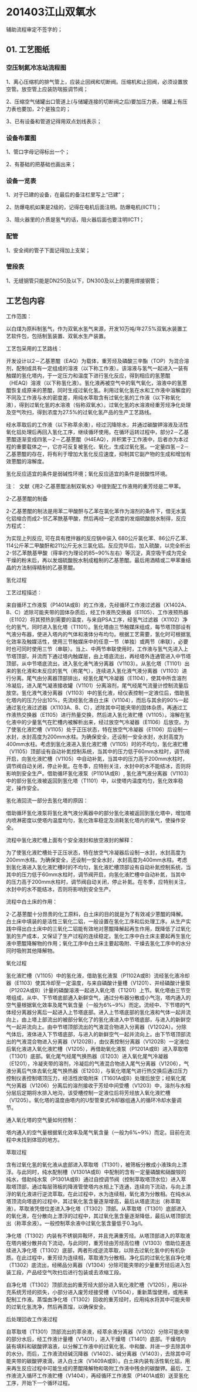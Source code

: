 # 201403江山双氧水

辅助流程审定不签字的；

## 01. 工艺图纸

### 空压制氮冷冻站流程图

1、离心压缩机的排气管上，应装止回阀和切断阀。压缩机和止回阀，必须设置放空管。放空管上应装防喘振调节阀；

2、压缩空气储罐出口管道上(与储罐连接的切断阀之后)要加压力表，储罐上有压力表也要加，2个是独立的；

3、已有设备和管道记得用双点划线表示；

### 设备布置图

1、管口字母记得标出一个；

2、有基础的把基础也画出来；

### 设备一览表

1、对于已建的设备，在最后的备注栏里写上“已建”；

2、防爆电机如果是2级的，记得在电机后面注明。防爆电机(ⅡCT1)；

3、阻火器里的介质是氢气的话，阻火器后面也要注明ⅡCT1；

### 配管

1、安全阀的管子下面记得加上支架；

### 管段表

1、无缝钢管只能是DN250及以下，DN300及以上的要用焊接钢管；

## 工艺包内容

工作范围：

以白煤为原料制氢气，作为双氧水氢气来源，开发10万吨/年27.5%双氧水装置工艺软件包，包括制氢装置、双氧水生产装置。

工艺包采用的工艺路线：

开发设计以2－乙基蒽醌（EAQ）为载体，重芳烃及磷酸三辛酯（TOP）为混合溶剂，配制成具有一定组成的溶液（以下称工作液）。该溶液与氢气一起进入一装有触媒的氢化塔内，于一定压力和温度下进行氢化反应，得到相应的氢蒽醌（HEAQ）溶液（以下称氢化液）。氢化液再被空气中的氧气氧化，溶液中的氢蒽醌恢复成原来的蒽醌，同时生成过氧化氢。利用过氧化氢在水和工作液中溶解度的不同及工作液与水的密度差，用纯水萃取含有过氧化氢的工作液（以下称氧化液），得到过氧化氢的水溶液（俗称双氧水）。过氧化氢的水溶液经重芳烃净化处理及空气吹扫，得到浓度为27.5%的过氧化氢产品的生产工艺路线。

经水萃取后的工作液（以下称萃余液），经过沉降除水，并通过碳酸钾溶液及活性氧化铝处理后再回入氢化工序，继续循环使用。在循环运转过程中，部分2－乙基蒽醌逐渐变成四氢－2－乙基蒽醌（H4EAQ），并积累于工作液中，后者亦为本过程的重要载体之一，它亦可反复被氢化、氧化，生成过氧化氢。一定量四氢－2－乙基蒽醌的存在，将有利于增加大氢化反应速度，抑制其它副产物的生成和增加有效蒽醌的溶解度。

氢化反应适宜的条件是弱碱性环境；氧化反应适宜的条件是弱酸性环境。

注： 
文献《用2-乙基蒽醌法制双氧水》中提到配工作液用的重芳烃是二甲苯。

2-乙基蒽醌的制备

2-乙基蒽醌的制法是用苯二甲酸酐与乙苯在氯化苯作为溶剂的条件下，借无水氯化铝缩合而成2-邻乙苯酰基甲酸，然后再经一定浓度的发烟硫酸脱水制得，反应方程式：

为实现上列反应, 可在具有搅拌器的反应锅中装入 680公斤氯化苯、86公斤乙苯、114公斤苯二甲酸酐和211公斤无水三氯化铝。反应完毕后，加入硫酸，以完全析出2-邻乙苯酰基甲酸（得率约为理论的85~90%左右）等沉淀，真空吸干成为完全干燥的粉末后，再以发烟硫酸脱水制成粗制的乙基蒽醌。最后用酒精或二甲苯重结晶的方法制得精制的乙基蒽醌。

氢化过程

工艺过程描述：

来自循环工作液泵（P1401A或B）的工作液，先经循环工作液过滤器（X1402A、B、C）滤除可能夹带的固体杂质后，经工作液热交换器（E1105）、工作液预热器（E1102）将其预热到需要的温度，与来自PSA工序，经氢气过滤器（X1102）净化的氢气，同时进入氢化塔（T1101）。氢化塔由三节触媒床组成，每节塔顶部设有气液分布器，使进入塔内的气体和液体分布均匀。根据工艺需要，氢化时可根据氢化效率及触媒活性，使用三节触媒床中的任意一节（单独）或两节（串联），必要时也可同时使用三节（串联）。当上、中两节串联使用时，工作液与氢气先进入上节塔顶部，并流而下通过塔内触媒层，由上塔底流出，再经塔外连通管进入中节塔顶部，从中节塔底流出，进入氢化液气液分离器（V1103）。从氢化塔（T1101）出来的氢化液和未反应的氢气（称尾气），连续进入氢化液气液分离器（V1103）进行分离。尾气由分离器顶部排出，经氢化尾气冷凝器（E1104），使其中所含溶剂冷凝后，进入尾气凝液接收罐（V1101）分离溶剂，尾气经尾气流量计控制流量后放空。氢化液气液分离器（V1103）中的氢化液，经仪表控制一定液位后，借助氢化塔内的压力分出10%，先流经氢化液白土床（V1104），而后与其余的90%一起通过氢化液过滤器（X1103A、B、C），滤除其中可能夹带的固体杂质，再通过工作液热交换器（E1105）进行热量交换，然后进入氢化液贮槽（V1105）。溶解在氢化液中的少量氢气在贮槽内被解析出来，经过放空气冷凝器（E1106）后放空。为了使氢化液贮槽（V1105）处于正压状态，特在放空气冷凝器（E1106）后设制一水封，水封高度为200mm水柱。为确保安全，还设制一安全水封，水封高度为400mm水柱。考虑到氢化液进入氢化液贮槽（V1105）时的不均匀，氢化液贮槽（V1105）顶部设有自动补氮控制系统，当其中的压力低于60mm水柱时，调节阀开启，向氢化液贮槽（V1105）中自动补氮，当其中的压力高于200mm水柱时，调节阀自动关闭，停止补氮。在冬季，应特别关注，水封中的水不能结冰，否则将影响到安全生产。借助循环氢化液泵（P1101A或B）, 氢化液气液分离器（V1103）中的部分氢化液被返回到氢化塔（T1101）中，以使塔内温度均匀，氢化效率稳定，操作安全。     

氢化液回流一部分去氢化塔的原因：

借助循环氢化液泵将氢化液气液分离器中的部分氢化液被返回到氢化塔中，增加塔内喷淋密度以使塔内温度均匀，氢化效率稳定及消耗氢化塔内的氧气，使操作安全。

流程中氢化液贮槽上面有个安全液封和放空液封的解释：

为了使氢化液贮槽处于正压状态，特在放空气冷凝器后设制一水封，水封高度为200mm水柱。为确保安全，还设制一安全水封，水封高度为400mm水柱。考虑到氢化液进入氢化液贮槽时的不均匀，氢化液贮槽顶部设有自动补氮控制系统，当其中的压力低于60mm水柱时，调节阀开启，向氢化液贮槽中自动补氮，当其中的压力高于200mm水柱时，调节阀自动关闭，停止补氮。在冬季，应特别关注，水封中的水不能结冰，否则将影响到安全生产。

流程中白土床的作用：

2-乙基蒽醌十分昂贵的化工原料，白土床的目的就是为了有效减少蒽醌的降解。白土床中填装的是活性三氧化二铝，一般设置在氢化工序和后处理工序。从生产实践中得出白土床中的三氧化二铝能有效地对蒽醌降解起再生作用，既降低了过氧化氢的生产成本，又保证了生产过程的连续稳定。氢化工序中白土床主要起再生氢化液中蒽醌降解物的作用；氧化工序中白土床主要起吸附、干燥去氢化工序中的水分同时吸附其他降解物。

氧化过程

氢化液贮槽（V1105）中的氢化液，借助氢化液泵（P1102A或B）流经氢化液冷却器（E1103）使其冷却至一定温度，与来自磷酸计量槽（V1201）、并经磷酸计量泵（P1202A或B）计量的磷酸溶液一起进入氧化塔（T1201）上节。氧化塔由三节空塔组成，从中、下节塔底部通入新鲜空气，通过分布器分散成小气泡，塔内通入的空气量根据氧化效率及尾气氧含量（一般为6%~9%）而定。流经中、下节塔的气体经分离器分离后一起进入上节塔底部。进入上节塔底部的氢化液和气体一起并流向上，由上塔上部流出的被部分氧化了的氢化液进入中节塔底部，与进入的新鲜空气一起并流向上。由中节塔顶部流出的气液混合物进入分离器（V1202A）。分除气体后，液体进入下节塔底部，与进入的新鲜空气一起并流向上。由下节塔顶部流出的气液混合物进入分离器（V1202B），由仪表控制分离器（V1202B）一定液位后氧化液进入氧化液贮槽（V1205），再借助氧化液泵（P1201A或B）进入萃取塔（T1301）底部。氧化尾气经尾气换热器（E1203）进入氧化尾气冷凝器（E1201），冷凝夹带的溶剂，冷凝后的气液混合物进入尾气分离器（V1206），气液分离后气体去氧化尾气换热器（E1203），与氧化塔尾气进行热交换后通过压力控制仪表控制塔顶压力，经活性炭吸附床（T1601A或B）处理后放空；经氧化尾气分离器（V1206）分离后的溶剂接收于芳烃中间受槽（V1203）中，溶剂与水相分层后定期将水排入地沟，该受槽控制一定液位后将芳烃放入氧化液贮槽（V1205）。氧化塔的温度由塔内的U型管束式冷却器组通入的循环冷却水量调节。


通入氧化塔的空气量如何控制：

塔内通入的空气量根据氧化效率及尾气氧含量（一般为6%~9%）而定。目前在流程中未找到体现的地方。

萃取过程

含有过氧化氢的氧化液从底部进入萃取塔（T1301），被筛板分散成小液珠向上漂浮。与此同时，纯水配制槽（V1301A或B）中配制的含有一定量磷酸和硝酸铵的纯水，借助纯水泵（P1301A或B）通过自控调节阀（控制萃取塔顶水位）进入萃取塔顶部，通过每层筛板的降液管使塔内水相上下连通，连续向下流动，与向上漂浮的氧化液进行逆流萃取。在此过程中，水为连续相，氧化液为分散相。在纯水从塔顶流向塔底的过程中，其过氧化氢含量逐渐增高，最后从塔底流出（称萃取液）。萃取液凭借位差进入净化塔（T1302）顶部。从萃取塔（T1301）底部进入的氧化液，在分散向上漂浮的过程中，其过氧化氢含量逐渐降低，最后从塔顶部流出（称萃余液）。一般控制萃余液中过氧化氢含量低于0.3g/l。

净化塔（T1302）内装有不锈钢异鞍环，并且充满重芳烃。从塔顶部进入的萃取液在塔内被分散并向下流动，与此同时，重芳烃由芳烃高位槽（V1303）借助位差连续进入净化塔（T1302）底部，两者形成逆流萃取，以除去过氧化氢中的有机杂质。在此过程中，重芳烃为连续相，萃取液为分散相。净化后的过氧化氢自净化塔（T1302）底流出，经稀品分离器（V1304）分除可能夹带的少量重芳烃后进入包装工段，产品经空气吹扫后进行包装或去浓缩工段。

自净化塔（T1302）顶部流出的重芳烃大部分进入氧化液贮槽（V1205），用以补充系统芳烃的损失，小部分进入废芳烃接受槽（V1504），重新蒸馏使用，或用来配制工作液。蒸馏由净化塔（T1302）回收的重芳烃时，应用纯水将其中可能夹带的过氧化氢洗净，然后再蒸馏，以确保安全。

后处理回收工作液过程

自萃取塔（T1301）顶部流出的萃余液，经萃余液分离器（V1302）分除可能夹带的部分水后，经工作液计量槽（V1401），进入干燥塔（T1401）底部。干燥塔内装有填料和碳酸钾溶液，以分解工作液中的过氧化氢、中和酸、并进一步去除其中的水分。而后，工作液流经碱沉降器（V1402）、碱分离器（V1403），去除其中可能夹带的碳酸钾液滴，进入白土床（V1409A或B）。白土床内装有活性氧化铝，用来再生反应过程中可能生成的蒽醌降解物和吸附工作液中残余的碳酸钾。最后，工作液流入循环工作液贮槽（V1404），再经循环工作液泵（P1401A或B）送至氢化工序，开始下一个循环过程。
